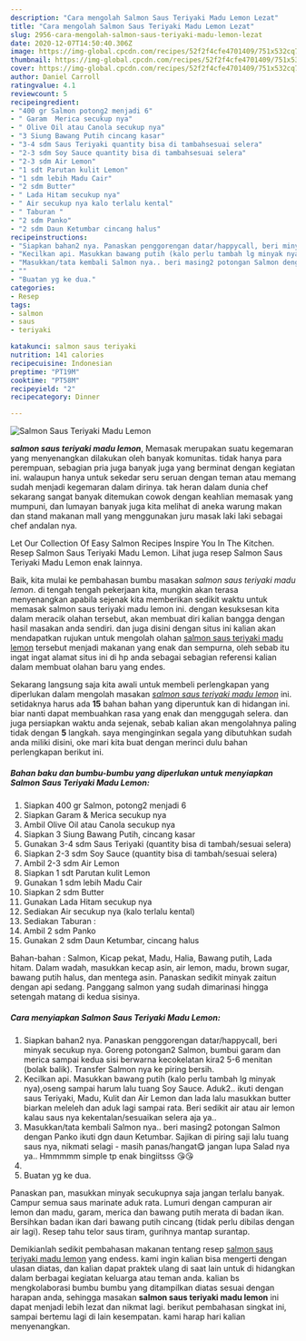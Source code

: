 ```yaml
---
description: "Cara mengolah Salmon Saus Teriyaki Madu Lemon Lezat"
title: "Cara mengolah Salmon Saus Teriyaki Madu Lemon Lezat"
slug: 2956-cara-mengolah-salmon-saus-teriyaki-madu-lemon-lezat
date: 2020-12-07T14:50:40.306Z
image: https://img-global.cpcdn.com/recipes/52f2f4cfe4701409/751x532cq70/salmon-saus-teriyaki-madu-lemon-foto-resep-utama.jpg
thumbnail: https://img-global.cpcdn.com/recipes/52f2f4cfe4701409/751x532cq70/salmon-saus-teriyaki-madu-lemon-foto-resep-utama.jpg
cover: https://img-global.cpcdn.com/recipes/52f2f4cfe4701409/751x532cq70/salmon-saus-teriyaki-madu-lemon-foto-resep-utama.jpg
author: Daniel Carroll
ratingvalue: 4.1
reviewcount: 5
recipeingredient:
- "400 gr Salmon potong2 menjadi 6"
- " Garam  Merica secukup nya"
- " Olive Oil atau Canola secukup nya"
- "3 Siung Bawang Putih cincang kasar"
- "3-4 sdm Saus Teriyaki quantity bisa di tambahsesuai selera"
- "2-3 sdm Soy Sauce quantity bisa di tambahsesuai selera"
- "2-3 sdm Air Lemon"
- "1 sdt Parutan kulit Lemon"
- "1 sdm lebih Madu Cair"
- "2 sdm Butter"
- " Lada Hitam secukup nya"
- " Air secukup nya kalo terlalu kental"
- " Taburan "
- "2 sdm Panko"
- "2 sdm Daun Ketumbar cincang halus"
recipeinstructions:
- "Siapkan bahan2 nya. Panaskan penggorengan datar/happycall, beri minyak secukup nya. Goreng potongan2 Salmon, bumbui garam dan merica sampai kedua sisi berwarna kecokelatan kira2 5-6 menitan (bolak balik). Transfer Salmon nya ke piring bersih."
- "Kecilkan api. Masukkan bawang putih (kalo perlu tambah lg minyak nya),oseng sampai harum lalu tuang Soy Sauce. Aduk2.. ikuti dengan saus Teriyaki, Madu, Kulit dan Air Lemon dan lada lalu masukkan butter biarkan meleleh dan aduk lagi sampai rata. Beri sedikit air atau air lemon kalau saus nya kekentalan/sesuaikan selera aja ya.."
- "Masukkan/tata kembali Salmon nya.. beri masing2 potongan Salmon dengan Panko ikuti dgn daun Ketumbar. Sajikan di piring saji lalu tuang saus nya, nikmati selagi  masih panas/hangat😋 jangan lupa Salad nya ya.. Hmmmmm simple tp enak bingiitsss 😘😘"
- ""
- "Buatan yg ke dua."
categories:
- Resep
tags:
- salmon
- saus
- teriyaki

katakunci: salmon saus teriyaki 
nutrition: 141 calories
recipecuisine: Indonesian
preptime: "PT19M"
cooktime: "PT58M"
recipeyield: "2"
recipecategory: Dinner

---
```



![Salmon Saus Teriyaki Madu Lemon](https://img-global.cpcdn.com/recipes/52f2f4cfe4701409/751x532cq70/salmon-saus-teriyaki-madu-lemon-foto-resep-utama.jpg)

<b><i>salmon saus teriyaki madu lemon</i></b>, Memasak merupakan suatu kegemaran yang menyenangkan dilakukan oleh banyak komunitas. tidak hanya para perempuan, sebagian pria juga banyak juga yang berminat dengan kegiatan ini. walaupun hanya untuk sekedar seru seruan dengan teman atau memang sudah menjadi kegemaran dalam dirinya. tak heran dalam dunia chef sekarang sangat banyak ditemukan cowok dengan keahlian memasak yang mumpuni, dan lumayan banyak juga kita melihat di aneka warung makan dan stand makanan mall yang menggunakan juru masak laki laki sebagai chef andalan nya.

Let Our Collection Of Easy Salmon Recipes Inspire You In The Kitchen. Resep Salmon Saus Teriyaki Madu Lemon. Lihat juga resep Salmon Saus Teriyaki Madu Lemon enak lainnya.

Baik, kita mulai ke pembahasan bumbu masakan <i>salmon saus teriyaki madu lemon</i>. di tengah tengah pekerjaan kita, mungkin akan terasa menyenangkan apabila sejenak kita memberikan sedikit waktu untuk memasak salmon saus teriyaki madu lemon ini. dengan kesuksesan kita dalam meracik olahan tersebut, akan membuat diri kalian bangga dengan hasil masakan anda sendiri. dan juga disini dengan situs ini kalian akan mendapatkan rujukan untuk mengolah olahan <u>salmon saus teriyaki madu lemon</u> tersebut menjadi makanan yang enak dan sempurna, oleh sebab itu ingat ingat alamat situs ini di hp anda sebagai sebagian referensi kalian dalam membuat olahan baru yang endes.


Sekarang langsung saja kita awali untuk membeli perlengkapan yang diperlukan dalam mengolah masakan <u><i>salmon saus teriyaki madu lemon</i></u> ini. setidaknya harus ada <b>15</b> bahan bahan yang diperuntuk kan di hidangan ini. biar nanti dapat membuahkan rasa yang enak dan menggugah selera. dan juga persiapkan waktu anda sejenak, sebab kalian akan mengolahnya paling tidak dengan <b>5</b> langkah. saya menginginkan segala yang dibutuhkan sudah anda miliki disini, oke mari kita buat dengan merinci dulu bahan perlengkapan berikut ini.

<!--inarticleads1-->

##### Bahan baku dan bumbu-bumbu yang diperlukan untuk menyiapkan Salmon Saus Teriyaki Madu Lemon:

1. Siapkan 400 gr Salmon, potong2 menjadi 6
1. Siapkan  Garam &amp; Merica secukup nya
1. Ambil  Olive Oil atau Canola secukup nya
1. Siapkan 3 Siung Bawang Putih, cincang kasar
1. Gunakan 3-4 sdm Saus Teriyaki (quantity bisa di tambah/sesuai selera)
1. Siapkan 2-3 sdm Soy Sauce (quantity bisa di tambah/sesuai selera)
1. Ambil 2-3 sdm Air Lemon
1. Siapkan 1 sdt Parutan kulit Lemon
1. Gunakan 1 sdm lebih Madu Cair
1. Siapkan 2 sdm Butter
1. Gunakan  Lada Hitam secukup nya
1. Sediakan  Air secukup nya (kalo terlalu kental)
1. Sediakan  Taburan :
1. Ambil 2 sdm Panko
1. Gunakan 2 sdm Daun Ketumbar, cincang halus


Bahan-bahan : Salmon, Kicap pekat, Madu, Halia, Bawang putih, Lada hitam. Dalam wadah, masukkan kecap asin, air lemon, madu, brown sugar, bawang putih halus, dan mentega asin. Panaskan sedikit minyak zaitun dengan api sedang. Panggang salmon yang sudah dimarinasi hingga setengah matang di kedua sisinya. 

<!--inarticleads2-->

##### Cara menyiapkan Salmon Saus Teriyaki Madu Lemon:

1. Siapkan bahan2 nya. Panaskan penggorengan datar/happycall, beri minyak secukup nya. Goreng potongan2 Salmon, bumbui garam dan merica sampai kedua sisi berwarna kecokelatan kira2 5-6 menitan (bolak balik). Transfer Salmon nya ke piring bersih.
1. Kecilkan api. Masukkan bawang putih (kalo perlu tambah lg minyak nya),oseng sampai harum lalu tuang Soy Sauce. Aduk2.. ikuti dengan saus Teriyaki, Madu, Kulit dan Air Lemon dan lada lalu masukkan butter biarkan meleleh dan aduk lagi sampai rata. Beri sedikit air atau air lemon kalau saus nya kekentalan/sesuaikan selera aja ya..
1. Masukkan/tata kembali Salmon nya.. beri masing2 potongan Salmon dengan Panko ikuti dgn daun Ketumbar. Sajikan di piring saji lalu tuang saus nya, nikmati selagi  - masih panas/hangat😋 jangan lupa Salad nya ya.. Hmmmmm simple tp enak bingiitsss 😘😘
1. 
1. Buatan yg ke dua.


Panaskan pan, masukkan minyak secukupnya saja jangan terlalu banyak. Campur semua saus marinate aduk rata. Lumuri dengan campuran air lemon dan madu, garam, merica dan bawang putih merata di badan ikan. Bersihkan badan ikan dari bawang putih cincang (tidak perlu dibilas dengan air lagi). Resep tahu telor saus tiram, gurihnya mantap surantap. 

Demikianlah sedikit pembahasan makanan tentang resep <u>salmon saus teriyaki madu lemon</u> yang endess. kami ingin kalian bisa mengerti dengan ulasan diatas, dan kalian dapat praktek ulang di saat lain untuk di hidangkan dalam berbagai kegiatan keluarga atau teman anda. kalian bs mengkolaborasi bumbu bumbu yang ditampilkan diatas sesuai dengan harapan anda, sehingga masakan <b>salmon saus teriyaki madu lemon</b> ini dapat menjadi lebih lezat dan nikmat lagi. berikut pembahasan singkat ini, sampai bertemu lagi di lain kesempatan. kami harap hari kalian menyenangkan.
